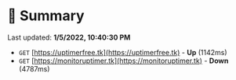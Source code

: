 # 📖 Summary
Last updated: **1/5/2022, 10:40:30 PM**

- `GET` [https://uptimerfree.tk](https://uptimerfree.tk) - **Up** (1142ms)
- `GET` [https://monitoruptimer.tk](https://monitoruptimer.tk) - **Down** (4787ms)
